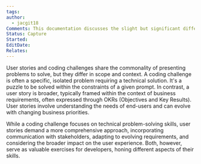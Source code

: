 ```yaml
---
tags: 
author:
  - jacgit18
Comments: This documentation discusses the slight but significant difference between coding challenges and user stories.
Status: Capture
Started: 
EditDate: 
Relates:
---
```

User stories and coding challenges share the commonality of presenting problems to solve, but they differ in scope and context. A coding challenge is often a specific, isolated problem requiring a technical solution. It's a puzzle to be solved within the constraints of a given prompt. In contrast, a user story is broader, typically framed within the context of business requirements, often expressed through OKRs (Objectives and Key Results). User stories involve understanding the needs of end-users and can evolve with changing business priorities.

While a coding challenge focuses on technical problem-solving skills, user stories demand a more comprehensive approach, incorporating communication with stakeholders, adapting to evolving requirements, and considering the broader impact on the user experience. Both, however, serve as valuable exercises for developers, honing different aspects of their skills.
